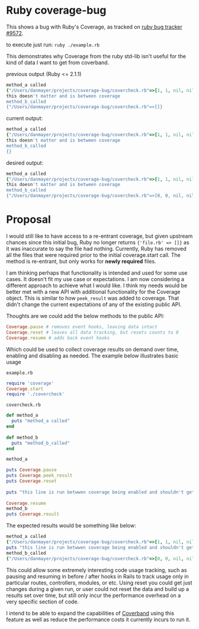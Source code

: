 Ruby coverage-bug
============

This shows a bug with Ruby's Coverage, as tracked on [ruby bug tracker #9572](https://bugs.ruby-lang.org/issues/9572).

to execute just run: `ruby ./example.rb`

This demonstrates why Coverage from the ruby std-lib isn't useful for the kind of data I want to get from coverband.

previous output (Ruby <= 2.1.1)

```ruby
method_a called
{"/Users/danmayer/projects/coverage-bug/covercheck.rb"=>[1, 1, nil, nil, 1, 0, nil, nil, 1, 1, nil, 0, nil, 0, 0, 0, nil, nil, nil, nil, nil, nil, nil, nil, nil]}
this doesn't matter and is between coverage
method_b_called
{"/Users/danmayer/projects/coverage-bug/covercheck.rb"=>[]}
```

current output:

```ruby
method_a called
{"/Users/danmayer/projects/coverage-bug/covercheck.rb"=>[1, 1, nil, nil, 1, 0, nil, nil, 1, 1, nil, 0, nil, 0, 0, 0, nil, nil, nil, nil, nil, nil, nil, nil, nil]}
this doesn't matter and is between coverage
method_b_called
{}
```

desired output:

```ruby
method_a called
{"/Users/danmayer/projects/coverage-bug/covercheck.rb"=>[1, 1, nil, nil, 1, 0, nil, nil, 1, 1, nil, 0, nil, 0, 0, 0, nil, nil, nil, nil, nil, nil, nil, nil, nil]}
this doesn't matter and is between coverage
method_b_called
{"/Users/danmayer/projects/coverage-bug/covercheck.rb"=>[0, 0, nil, nil, 1, 1, nil, nil, 0, 0, nil, 0, nil, 1, 1, 1, nil, nil, nil, nil, nil, nil, nil, nil, nil]}
```

# Proposal

I would still like to have access to a re-entrant coverage, but given upstream chances since this initial bug, Ruby no longer returns `{'file.rb' => []}` as it was inaccurate to say the file had nothing. Currently, Ruby has removed all the files that were required prior to the initial coverage.start call. The method is re-entrant, but only works for **newly required** files.

I am thinking perhaps that functionality is intended and used for some use cases. It doesn't fit my use case or expectations. I am now considering a different approach to achieve what I would like. I think my needs would be better met with a new API with additional functionality for the Coverage object. This is similar to how `peek_result` was added to coverage. That didn't change the current expectations of any of the existing public API.

Thoughts are we could add the below methods to the public API:

```ruby 
Coverage.pause # removes event hooks, leaving data intact
Coverage.reset # leaves all data tracking, but resets counts to 0
Coverage.resume # adds back event hooks
```

Which could be used to collect coverage results on demand over time, enabling and disabling as needed. The example below illustrates basic usage

`example.rb`

```ruby
require 'coverage'
Coverage.start
require './covercheck'
```

`covercheck.rb`

```ruby
def method_a
  puts "method_a called"
end
 
def method_b
  puts "method_b_called"
end

method_a

puts Coverage.pause
puts Coverage.peek_result
puts Coverage.reset
 
puts "this line is run betwwen coverage being enabled and shouldn't get tracked"
 
Coverage.resume
method_b
puts Coverage.result
```

The expected results would be something like below:

```ruby
method_a called
{"/Users/danmayer/projects/coverage-bug/covercheck.rb"=>[1, 1, nil, nil, 1, 0, nil, nil, 1, 1, nil, 0, nil, 0, 0, 0]}
puts "this line is run betwwen coverage being enabled and shouldn't get tracked"
method_b_called
{"/Users/danmayer/projects/coverage-bug/covercheck.rb"=>[0, 0, nil, nil, 1, 1, nil, nil, 1, 1, nil, 0, nil, 1, 1, 1]}
```

This could allow some extremely interesting code usage tracking, such as pausing and resuming in before / after hooks in Rails to track usage only in particular routes, controllers, modules, or etc. Using reset you could get just changes during a given run, or user could not reset the data and build up a results set over time, but still only incur the performance overhead on a very specific section of code.

I intend to be able to expand the capabilities of [Coverband](https://github.com/danmayer/coverband) using this feature as well as reduce the performance costs it currently incurs to run it.